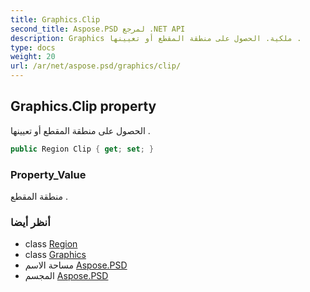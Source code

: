 ```yaml
---
title: Graphics.Clip
second_title: Aspose.PSD لمرجع .NET API
description: Graphics ملكية. الحصول على منطقة المقطع أو تعيينها .
type: docs
weight: 20
url: /ar/net/aspose.psd/graphics/clip/
---
```

## Graphics.Clip property

الحصول على منطقة المقطع أو تعيينها .

```csharp
public Region Clip { get; set; }
```

### Property_Value

منطقة المقطع .

### أنظر أيضا

* class [Region](../../region/)
* class [Graphics](../)
* مساحة الاسم [Aspose.PSD](../../graphics/)
* المجسم [Aspose.PSD](../../../)


